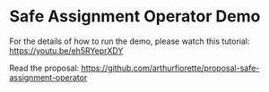 # Safe Assignment Operator Demo

For the details of how to run the demo, please watch this tutorial:
https://youtu.be/eh5RYeprXDY

Read the proposal:
https://github.com/arthurfiorette/proposal-safe-assignment-operator
